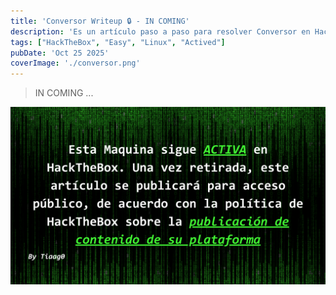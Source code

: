```yaml
---
title: 'Conversor Writeup 🔒 - IN COMING'
description: 'Es un artículo paso a paso para resolver Conversor en Hackthebox retirada'
tags: ["HackTheBox", "Easy", "Linux", "Actived"]
pubDate: 'Oct 25 2025'
coverImage: './conversor.png'
---
```


> IN COMING ...

![WARNING placeholder](../WARNING.png)